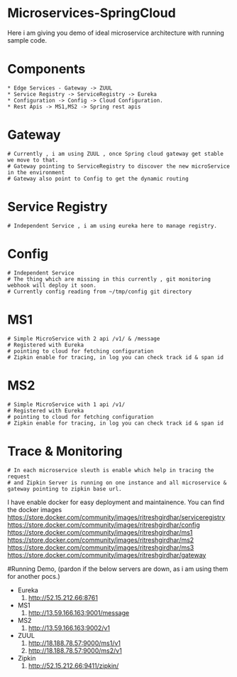 # Microservices-SpringCloud


Here i am giving you demo of ideal microservice architecture with running sample code.

# Components
	* Edge Services - Gateway -> ZUUL
	* Service Registry -> ServiceRegistry -> Eureka
	* Configuration -> Config -> Cloud Configuration.
	* Rest Apis -> MS1,MS2 -> Spring rest apis


# Gateway  
	# Currently , i am using ZUUL , once Spring cloud gateway get stable we move to that.
	# Gateway pointing to ServiceRegistry to discover the new microService in the environment
	# Gateway also point to Config to get the dynamic routing


# Service Registry 
	# Independent Service , i am using eureka here to manage registry.

# Config 
	# Independent Service 
	# The thing which are missing in this currently , git monitoring webhook will deploy it soon.
	# Currently config reading from ~/tmp/config git directory 


# MS1
	# Simple MicroService with 2 api /v1/ & /message
	# Registered with Eureka
	# pointing to cloud for fetching configuration
	# Zipkin enable for tracing, in log you can check track id & span id

# MS2
	# Simple MicroService with 1 api /v1/
	# Registered with Eureka
	# pointing to cloud for fetching configuration
	# Zipkin enable for tracing, in log you can check track id & span id


# Trace & Monitoring
	# In each microservice sleuth is enable which help in tracing the request
	# and Zipkin Server is running on one instance and all microservice & gateway pointing to zipkin base url.

I have enable docker for easy deployment and maintainence.
You can find the docker images
https://store.docker.com/community/images/ritreshgirdhar/serviceregistry
https://store.docker.com/community/images/ritreshgirdhar/config
https://store.docker.com/community/images/ritreshgirdhar/ms1
https://store.docker.com/community/images/ritreshgirdhar/ms2
https://store.docker.com/community/images/ritreshgirdhar/ms3
https://store.docker.com/community/images/ritreshgirdhar/gateway

#Running Demo, (pardon if the below servers are down, as i am using them for another pocs.) 

* Eureka
	1. http://52.15.212.66:8761
* MS1
	1. http://13.59.166.163:9001/message
* MS2
	1. http://13.59.166.163:9002/v1
* ZUUL
	1. http://18.188.78.57:9000/ms1/v1
	2. http://18.188.78.57:9000/ms2/v1
* Zipkin 
	1. http://52.15.212.66:9411/zipkin/
